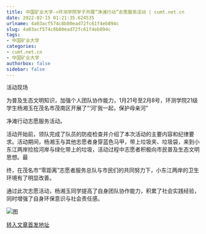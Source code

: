 ```yaml
---
title: 中国矿业大学->环测学院学子开展“净滩行动”志愿服务活动 | cumt.net.cn
date: 2022-02-15 01:21:35.624535
urlname: 4a03acf574c8b80ead72fc61f4eb894c
slug: 4a03acf574c8b80ead72fc61f4eb894c
tags: 
- 中国矿业大学
categories:
- cumt.net.cn
- 中国矿业大学
authorbox: false
sidebar: false
---
```

活动现场

为普及生态文明知识，加强个人团队协作能力，1月21号至2月8号，环测学院21级学生杨湘玉在茂名市茂南区开展了“‘河’我一起，保护母亲河”

净滩行动志愿服务活动。

活动开始前，领队完成了队员的防疫检查并介绍了本次活动的主要内容和纪律要求。活动期间，杨湘玉与其他志愿者身穿蓝色马甲，带上垃圾夹、垃圾袋，来到小东江两岸捡拾河岸与绿化带上的垃圾，活动过程中志愿者积极向市民普及生态文明思想。最
<!--more-->
终，在茂名市“零距离”志愿者服务总队与市民们的共同努力下，小东江两岸的卫生环境有了明显改善。

通过此次志愿活动，杨湘玉同学提高了自身团队协作能力，积累了社会实践经验，同时增强了自身环保意识与社会责任感。

![图](http://xwzx.cumt.edu.cn/_upload/article/images/fb/bb/fdaa95824b73b3197cdfce54f23a/53e0ab94-6cfc-4646-9e98-39205129b192.jpg)

[转入文章首发地址](http://xwzx.cumt.edu.cn/69/cd/c523a616909/page.htm)